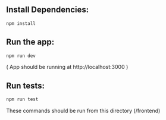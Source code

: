 ## Install Dependencies:
```bash
npm install
```

## Run the app:
```bash
npm run dev
```

( App should be running at http://localhost:3000 )

## Run tests:
```bash
npm run test
```

These commands should be run from this directory (/frontend)
